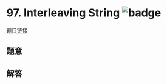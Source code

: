 # 97. Interleaving String ![badge](https://img.shields.io/badge/-hard-red?style=flat-square)

[题目链接](https://leetcode.com/problems/interleaving-string)

## 题意

## 解答

